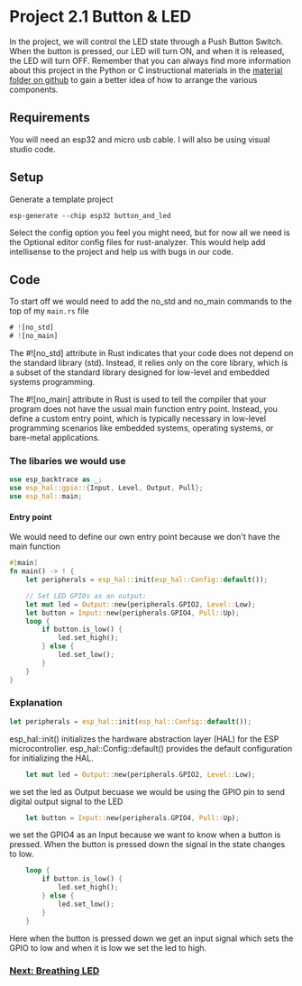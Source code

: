 # Project 2.1 Button & LED

In the project, we will control the LED state through a Push Button Switch. When the button is pressed, our
LED will turn ON, and when it is released, the LED will turn OFF. Remember that you can always find more information about this project in the Python or C instructional materials in the [material folder on github](https://github.com/Makuo12/Freenove-esp32-rust/tree/main/materials) to gain a better idea of how to arrange the various components.

## Requirements

You will need an esp32 and micro usb cable.
I will also be using visual studio code.

## Setup

Generate a template project

```shell
esp-generate --chip esp32 button_and_led
```

Select the config option you feel you might need, but for now all we need is the Optional editor config files for rust-analyzer.
This would help add intellisense to the project and help us with bugs in our code.

## Code

To start off we would need to add the no_std and no_main commands to the top of my `main.rs` file

```rust
# ![no_std]
# ![no_main]
```

The #![no_std] attribute in Rust indicates that your code does not depend on the standard library (std). Instead, it relies only on the core library, which is a subset of the standard library designed for low-level and embedded systems programming.

The #![no_main] attribute in Rust is used to tell the compiler that your program does not have the usual main function entry point. Instead, you define a custom entry point, which is typically necessary in low-level programming scenarios like embedded systems, operating systems, or bare-metal applications.

### The libaries we would use

```rust
use esp_backtrace as _;
use esp_hal::gpio::{Input, Level, Output, Pull};
use esp_hal::main;
```

#### Entry point

We would need to define our own entry point because we don't have the main function

```rust
#[main]
fn main() -> ! {
    let peripherals = esp_hal::init(esp_hal::Config::default());

    // Set LED GPIOs as an output:
    let mut led = Output::new(peripherals.GPIO2, Level::Low);
    let button = Input::new(peripherals.GPIO4, Pull::Up);
    loop {
        if button.is_low() {
            led.set_high();
        } else {
            led.set_low();
        }
    }
}
```

### Explanation

```rust
let peripherals = esp_hal::init(esp_hal::Config::default());
```

esp_hal::init() initializes the hardware abstraction layer (HAL) for the ESP microcontroller.
esp_hal::Config::default() provides the default configuration for initializing the HAL.

```rust
    let mut led = Output::new(peripherals.GPIO2, Level::Low);
```

we set the led as Output becuase we would be using the GPIO pin to send digital output signal to the LED

```rust
    let button = Input::new(peripherals.GPIO4, Pull::Up);
```

we set the GPIO4 as an Input because we want to know when a button is pressed. When the button is pressed down the signal in the state changes to low.

```rust
    loop {
        if button.is_low() {
            led.set_high();
        } else {
            led.set_low();
        }
    }
```

Here when the button is pressed down we get an input signal which sets the GPIO to low and when it is low we set the led to high.

### [Next: Breathing LED](06_Project_4.1_Breathing_LED.md)
